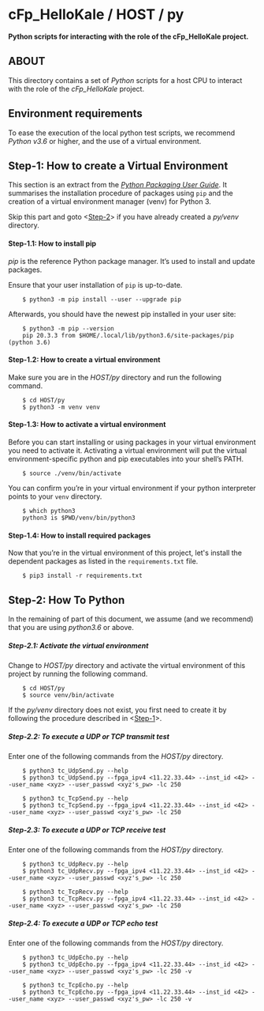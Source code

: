 cFp_HelloKale / HOST / py
==========================
**Python scripts for interacting with the role of the cFp_HelloKale project.**

## ABOUT
This directory contains a set of _Python_ scripts for a host CPU to interact with the 
role of the _cFp_HelloKale_ project.

## Environment requirements
To ease the execution of the local python test scripts, we recommend _Python v3.6_ or 
higher, and the use of a virtual environment.  

## Step-1: How to create a Virtual Environment
This section is an extract from the [_Python Packaging User Guide_](https://packaging.python.org/guides/installing-using-pip-and-virtual-environments/).
It summarises the installation procedure of packages using `pip` and the creation of a virtual 
environment manager (venv) for Python 3.

Skip this part and goto <[Step-2](#step-2-how-to-python)> if you have already created a 
_py/venv_ directory.

#### Step-1.1: How to install pip 
_pip_ is the reference Python package manager. It’s used to install and update packages. 

Ensure that your user installation of `pip` is up-to-date.
```
    $ python3 -m pip install --user --upgrade pip
```
Afterwards, you should have the newest pip installed in your user site:
```
    $ python3 -m pip --version
    pip 20.3.3 from $HOME/.local/lib/python3.6/site-packages/pip (python 3.6)
```

#### Step-1.2: How to create a virtual environment
Make sure you are in the _HOST/py_ directory and run the following command.
```
    $ cd HOST/py
    $ python3 -m venv venv
```

#### Step-1.3: How to activate a virtual environment
Before you can start installing or using packages in your virtual environment you need to 
activate it. Activating a virtual environment will put the virtual environment-specific 
python and pip executables into your shell’s PATH.
```
    $ source ./venv/bin/activate
```
You can confirm you’re in your virtual environment if your python interpreter points to 
your `venv` directory.
```
    $ which python3
    python3 is $PWD/venv/bin/python3 
```

#### Step-1.4: How to install required packages
Now that you’re in the virtual environment of this project, let's install the dependent 
packages as listed in the `requirements.txt` file. 
```
    $ pip3 install -r requirements.txt
``` 


## Step-2: How To Python 
In the remaining of part of this document, we assume (and we recommend) that you  are using 
_python3.6_ or above.

##### Step-2.1: Activate the virtual environment
Change to _HOST/py_ directory and activate the virtual environment of this project by 
running the following command.
```
    $ cd HOST/py
    $ source venv/bin/activate
```
If the _py/venv_ directory does not exist, you first need to create it by following the 
procedure described in <[Step-1](#step-1-how-to-create-a-virtual-environment)>.

##### Step-2.2: To execute a UDP or TCP transmit test
Enter one of the following commands from the _HOST/py_ directory. 
```
    $ python3 tc_UdpSend.py --help
    $ python3 tc_UdpSend.py --fpga_ipv4 <11.22.33.44> --inst_id <42> --user_name <xyz> --user_passwd <xyz's_pw> -lc 250
 
    $ python3 tc_TcpSend.py --help
    $ python3 tc_TcpSend.py --fpga_ipv4 <11.22.33.44> --inst_id <42> --user_name <xyz> --user_passwd <xyz's_pw> -lc 250
```

##### Step-2.3: To execute a UDP or TCP receive test
Enter one of the following commands from the _HOST/py_ directory. 
```
    $ python3 tc_UdpRecv.py --help
    $ python3 tc_UdpRecv.py --fpga_ipv4 <11.22.33.44> --inst_id <42> --user_name <xyz> --user_passwd <xyz's_pw> -lc 250
 
    $ python3 tc_TcpRecv.py --help
    $ python3 tc_TcpRecv.py --fpga_ipv4 <11.22.33.44> --inst_id <42> --user_name <xyz> --user_passwd <xyz's_pw> -lc 250
```

##### Step-2.4: To execute a UDP or TCP echo test
Enter one of the following commands from the _HOST/py_ directory. 
```
    $ python3 tc_UdpEcho.py --help
    $ python3 tc_UdpEcho.py --fpga_ipv4 <11.22.33.44> --inst_id <42> --user_name <xyz> --user_passwd <xyz's_pw> -lc 250 -v
 
    $ python3 tc_TcpEcho.py --help
    $ python3 tc_TcpEcho.py --fpga_ipv4 <11.22.33.44> --inst_id <42> --user_name <xyz> --user_passwd <xyz's_pw> -lc 250 -v
```

